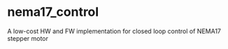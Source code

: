 # nema17_control
A low-cost HW and FW implementation for closed loop control of NEMA17 stepper motor
